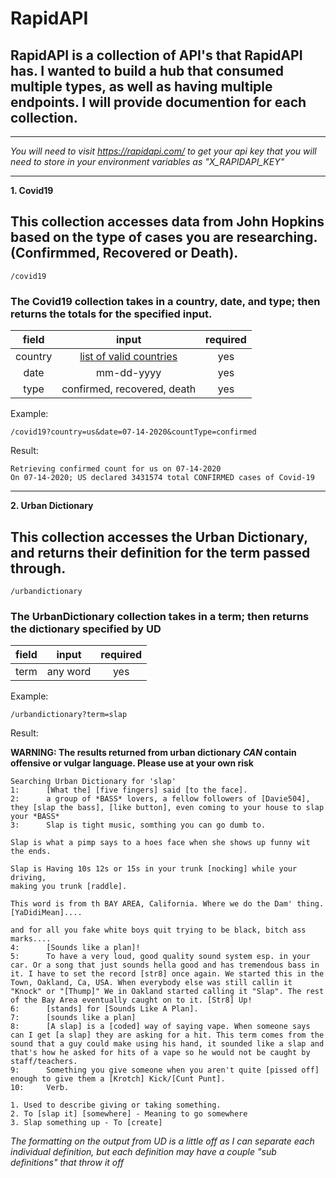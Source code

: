 # RapidAPI

## RapidAPI is a collection of API's that RapidAPI has.  I wanted to build a hub that consumed multiple types, as well as having multiple endpoints.  I will provide documention for each collection.
---

_You will need to visit https://rapidapi.com/ to get your api key that you will need to store in your environment variables as "X_RAPIDAPI_KEY"_

---


**1. Covid19**
## This collection accesses data from John Hopkins based on the type of cases you are researching.  (Confirmmed, Recovered or Death).

```
/covid19
```

### The Covid19 collection takes in a country, date, and type; then returns the totals for the specified input.
|field|input|required|
|:--:|:---:|:------:|
|country|[list of valid countries](internal/covid19/validCountries.txt)|yes|
|date|mm-dd-yyyy|yes|
|type|confirmed, recovered, death|yes|

Example:

`/covid19?country=us&date=07-14-2020&countType=confirmed`

Result:

```
Retrieving confirmed count for us on 07-14-2020
On 07-14-2020; US declared 3431574 total CONFIRMED cases of Covid-19
```

---

**2. Urban Dictionary**
## This collection accesses the Urban Dictionary, and returns their definition for the term passed through.

```
/urbandictionary
```

### The UrbanDictionary collection takes in a term; then returns the dictionary specified by UD
|field|input|required|
|:--:|:---:|:------:|
|term|any word|yes|

Example:

`/urbandictionary?term=slap`

Result:

**WARNING: The results returned from urban dictionary _CAN_ contain offensive or vulgar language.  Please use at your own risk**

```
Searching Urban Dictionary for 'slap'
1:      [What the] [five fingers] said [to the face].
2:      a group of *BASS* lovers, a fellow followers of [Davie504], they [slap the bass], [like button], even coming to your house to slap your *BASS*
3:      Slap is tight music, somthing you can go dumb to.

Slap is what a pimp says to a hoes face when she shows up funny wit the ends.

Slap is Having 10s 12s or 15s in your trunk [nocking] while your driving,
making you trunk [raddle].

This word is from th BAY AREA, California. Where we do the Dam' thing. [YaDidiMean]....

and for all you fake white boys quit trying to be black, bitch ass marks....
4:      [Sounds like a plan]!
5:      To have a very loud, good quality sound system esp. in your car. Or a song that just sounds hella good and has tremendous bass in it. I have to set the record [str8] once again. We started this in the Town, Oakland, Ca, USA. When everybody else was still callin it "Knock" or "[Thump]" We in Oakland started calling it "Slap". The rest of the Bay Area eventually caught on to it. [Str8] Up!
6:      [stands] for [Sounds Like A Plan].
7:      [sounds like a plan]
8:      [A slap] is a [coded] way of saying vape. When someone says can I get [a slap] they are asking for a hit. This term comes from the sound that a guy could make using his hand, it sounded like a slap and that's how he asked for hits of a vape so he would not be caught by staff/teachers.
9:      Something you give someone when you aren't quite [pissed off] enough to give them a [Krotch] Kick/[Cunt Punt].
10:     Verb.

1. Used to describe giving or taking something.
2. To [slap it] [somewhere] - Meaning to go somewhere
3. Slap something up - To [create]

```
_The formatting on the output from UD is a little off as I can separate each individual definition, but each definition may have a couple "sub definitions" that throw it off_
